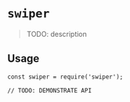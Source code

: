# `swiper`

> TODO: description

## Usage

```
const swiper = require('swiper');

// TODO: DEMONSTRATE API
```
